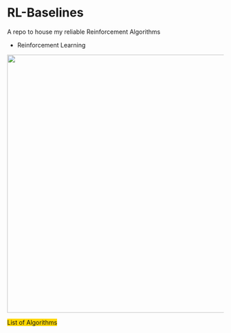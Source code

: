 # RL-Baselines
A repo to house my reliable Reinforcement Algorithms
- Reinforcement Learning

<img align='center' src='https://www.kdnuggets.com/images/reinforcement-learning-fig1-700.jpg' width='600"'>

<span style="background-color: #FFD700">List of Algorithms</span>

